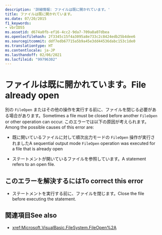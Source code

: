 ```yaml
---
description: '詳細情報: ファイルは既に開かれています。'
title: ファイルは既に開かれています。
ms.date: 07/20/2015
f1_keywords:
- vbrID55
ms.assetid: d674a0fb-ef16-4cc2-9da7-709a8a07dbea
ms.openlocfilehash: 2f3345c15f4a3095a8e733c2c8424edb25b4dee6
ms.sourcegitcommit: ddf7edb67715a5b9a45e3dd44536dabc153c1de0
ms.translationtype: HT
ms.contentlocale: ja-JP
ms.lasthandoff: 02/06/2021
ms.locfileid: "99796302"
---
```

# <a name="file-already-open"></a><span data-ttu-id="76bd1-103">ファイルは既に開かれています。</span><span class="sxs-lookup"><span data-stu-id="76bd1-103">File already open</span></span>

<span data-ttu-id="76bd1-104">別の `FileOpen` またはその他の操作を実行する前に、ファイルを閉じる必要がある場合があります。</span><span class="sxs-lookup"><span data-stu-id="76bd1-104">Sometimes a file must be closed before another `FileOpen` or other operation can occur.</span></span> <span data-ttu-id="76bd1-105">このエラーでは以下の原因が考えられます。</span><span class="sxs-lookup"><span data-stu-id="76bd1-105">Among the possible causes of this error are:</span></span>

- <span data-ttu-id="76bd1-106">既に開いているファイルに対して順次出力モードの `FileOpen` 操作が実行されました</span><span class="sxs-lookup"><span data-stu-id="76bd1-106">A sequential output mode `FileOpen` operation was executed for a file that is already open</span></span>

- <span data-ttu-id="76bd1-107">ステートメントが開いているファイルを参照しています。</span><span class="sxs-lookup"><span data-stu-id="76bd1-107">A statement refers to an open file.</span></span>

## <a name="to-correct-this-error"></a><span data-ttu-id="76bd1-108">このエラーを解決するには</span><span class="sxs-lookup"><span data-stu-id="76bd1-108">To correct this error</span></span>

- <span data-ttu-id="76bd1-109">ステートメントを実行する前に、ファイルを閉じます。</span><span class="sxs-lookup"><span data-stu-id="76bd1-109">Close the file before executing the statement.</span></span>

## <a name="see-also"></a><span data-ttu-id="76bd1-110">関連項目</span><span class="sxs-lookup"><span data-stu-id="76bd1-110">See also</span></span>

- <xref:Microsoft.VisualBasic.FileSystem.FileOpen%2A>
